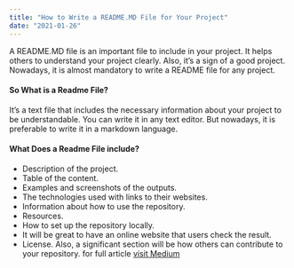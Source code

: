 ```yaml
---
title: "How to Write a README.MD File for Your Project"
date: "2021-01-26"
---
```


A README.MD file is an important file to include in your project. It helps others to understand your project clearly. Also, it’s a sign of a good project. Nowadays, it is almost mandatory to write a README file for any project.

#### So What is a Readme File?

It’s a text file that includes the necessary information about your project to be understandable. You can write it in any text editor. But nowadays, it is preferable to write it in a markdown language.

#### What Does a Readme File include?

- Description of the project.
- Table of the content.
- Examples and screenshots of the outputs.
- The technologies used with links to their websites.
- Information about how to use the repository.
- Resources.
- How to set up the repository locally.
- It will be great to have an online website that users check the result.
- License.
  Also, a significant section will be how others can contribute to your repository.
  for full article [visit Medium](https://medium.com/@rasha.abdulrazzak/how-to-write-a-readme-md-file-for-your-project-82ffd02c4d9b)

